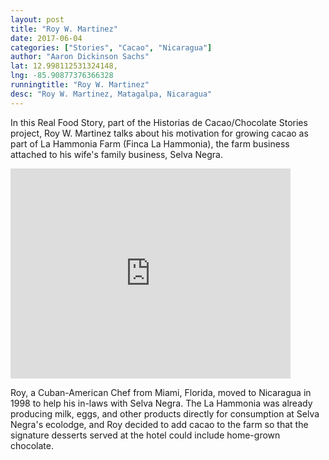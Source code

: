 ```yaml
---
layout: post
title: "Roy W. Martinez"
date: 2017-06-04
categories: ["Stories", "Cacao", "Nicaragua"]
author: "Aaron Dickinson Sachs"
lat: 12.998112531324148, 
lng: -85.90877376366328
runningtitle: "Roy W. Martinez"
desc: "Roy W. Martinez, Matagalpa, Nicaragua"
---
```


In this Real Food Story, part of the Historias de Cacao/Chocolate Stories project, Roy W. Martinez talks about his motivation for growing cacao as part of La Hammonia Farm (Finca La Hammonia), the farm business attached to his wife's family business, Selva Negra.

<iframe src="https://archive.org/embed/roy_HCCS" width="448" height="336" frameborder="0" webkitallowfullscreen="true" mozallowfullscreen="true" allowfullscreen></iframe>
 
Roy, a Cuban-American Chef from Miami, Florida, moved to Nicaragua in 1998 to help his in-laws with Selva Negra.  The La Hammonia was already producing milk, eggs, and other products directly for consumption at Selva Negra's ecolodge, and Roy decided to add cacao to the farm so that the signature desserts served at the hotel could include home-grown chocolate.

